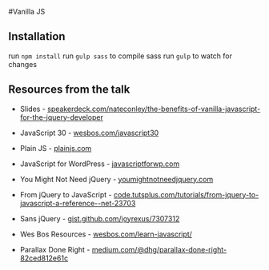 #Vanilla JS

## Installation

run ```npm install```
run ```gulp sass``` to compile sass
run ```gulp``` to watch for changes

## Resources from the talk

- Slides - [speakerdeck.com/nateconley/the-benefits-of-vanilla-javascript-for-the-jquery-developer](http://speakerdeck.com/nateconley/the-benefits-of-vanilla-javascript-for-the-jquery-developer)

- JavaScript 30 - [wesbos.com/javascript30](http://wesbos.com/javascript30)
- Plain JS - [plainjs.com](http://plainjs.com)
- JavaScript for WordPress - [javascriptforwp.com](http://javascriptforwp.com)
- You Might Not Need jQuery - [youmightnotneedjquery.com](http://youmightnotneedjquery.com)
- From jQuery to JavaScript - [code.tutsplus.com/tutorials/from-jquery-to-javascript-a-reference--net-23703](http://code.tutsplus.com/tutorials/from-jquery-to-javascript-a-reference--net-23703)
- Sans jQuery - [gist.github.com/joyrexus/7307312](http://gist.github.com/joyrexus/7307312)
- Wes Bos Resources - [wesbos.com/learn-javascript/](http://wesbos.com/learn-javascript/)
- Parallax Done Right - [medium.com/@dhg/parallax-done-right-82ced812e61c](http://medium.com/@dhg/parallax-done-right-82ced812e61c)